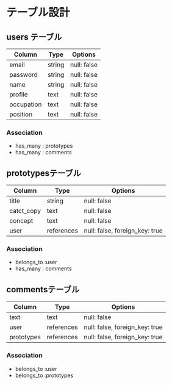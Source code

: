 # テーブル設計

## users テーブル

| Column     | Type   | Options     |
| ---------- | ------ | ----------- |
| email      | string | null: false |
| password   | string | null: false |
| name       | string | null: false |
| profile    | text   | null: false |
| occupation | text   | null: false |
| position   | text   | null: false |



### Association

- has_many : prototypes
- has_many : comments


##  prototypesテーブル

| Column     | Type       | Options                        |
| ---------- | ------     | ------------------------------ |
| title      | string     | null: false                    |
| catct_copy | text       | null: false                    |
| concept    | text       | null: false                    |
| user       | references | null: false, foreign_key: true |



### Association

- belongs_to :user
- has_many : comments


##  commentsテーブル

| Column     | Type       | Options                        |
| ---------- | ------     | ------------------------------ |
| text       | text       | null: false                    |
| user       | references | null: false, foreign_key: true |
| prototypes | references | null: false, foreign_key: true |



### Association

- belongs_to :user
- belongs_to :prototypes
